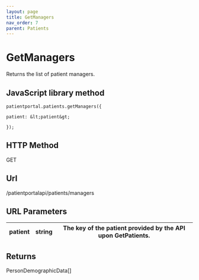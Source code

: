 ```yaml
---
layout: page
title: GetManagers
nav_order: 7
parent: Patients
---
```


# GetManagersReturns the list of patient managers.## JavaScript library method```patientportal.patients.getManagers({patient: &lt;patient&gt;});```## HTTP MethodGET## ****Url****/patientportalapi/patients/managers## URL Parameters| patient | string | The key of the patient provided by the API upon GetPatients. || --- | --- | --- |## ReturnsPersonDemographicData\[\]